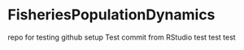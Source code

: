 # FisheriesPopulationDynamics
repo for testing github setup
Test commit from RStudio 
test test test